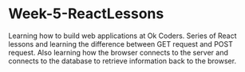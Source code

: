 # Week-5-ReactLessons

Learning how to build web applications at Ok Coders. Series of React lessons and learning the difference between GET request and POST request.
Also learning how the browser connects to the server and connects to the database to retrieve information back to the browser.
